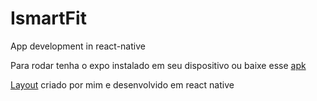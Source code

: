 # IsmartFit
App development in react-native

Para rodar tenha o expo instalado em seu dispositivo ou baixe esse [apk](https://expo.io/dashboard/allison.julio/builds/4b52935e-8390-43c9-907c-9469da9796df)

[Layout](https://xd.adobe.com/view/b75515a7-a65d-441d-688c-a333dde372d7-c164/) criado por mim e desenvolvido em react native

